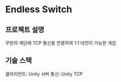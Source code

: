 Endless Switch
=====================

## 프로젝트 설명
무한의 계단에 TCP 통신을 연결하여 1:1 대전이 가능한 게임

## 기술 스택
클라이언트: Unity
서버 통신: Unity TCP

